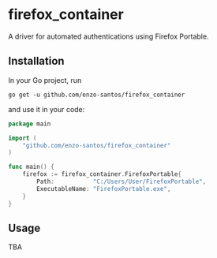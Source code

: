 # firefox_container

A driver for automated authentications using Firefox Portable.

## Installation

In your Go project, run

```shell
go get -u github.com/enzo-santos/firefox_container
```

and use it in your code:

```go
package main

import (
	"github.com/enzo-santos/firefox_container"
)

func main() {
	firefox := firefox_container.FirefoxPortable{
		Path:           "C:/Users/User/FirefoxPortable",
		ExecutableName: "FirefoxPortable.exe",
	}
}
```

## Usage

TBA
